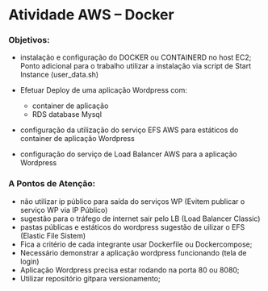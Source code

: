 <h1>Atividade AWS – Docker</h1>

<h3>Objetivos:</h3>

- instalação e configuração do DOCKER ou CONTAINERD no host EC2;
Ponto adicional para o trabalho utilizar a instalação via script de Start Instance (user_data.sh)

- Efetuar Deploy de uma aplicação Wordpress com:
  * container de aplicação
  * RDS database Mysql

- configuração da utilização do serviço EFS AWS para estáticos do container de aplicação Wordpress

- configuração do serviço de Load Balancer AWS para a aplicação Wordpress


<h3>A Pontos de Atenção:</h3>

- não utilizar ip público para saída do serviços WP (Evitem publicar o serviço WP via IP Público)
- sugestão para o tráfego de internet sair pelo LB (Load Balancer Classic)
- pastas públicas e estáticos do wordpress sugestão de uilizar o EFS (Elastic File Sistem)
- Fica a critério de cada integrante usar Dockerfile ou Dockercompose;
- Necessário demonstrar a aplicação wordpress funcionando (tela de login)
- Aplicação Wordpress precisa estar rodando na porta 80 ou 8080;
- Utilizar repositório gitpara versionamento;


